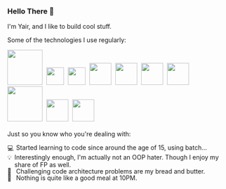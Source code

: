 ### Hello There 👋

I'm Yair, and I like to build cool stuff.

Some of the technologies I use regularly:
<div>
<img src="https://go.dev/blog/go-brand/Go-Logo/PNG/Go-Logo_Blue.png" width="80" style="margin-right: 5px"/>
<img src="https://upload.wikimedia.org/wikipedia/en/thumb/3/30/Java_programming_language_logo.svg/1200px-Java_programming_language_logo.svg.png" width="40" style="margin-right: 5px"/>
<img src="https://upload.wikimedia.org/wikipedia/commons/thumb/0/06/Kotlin_Icon.svg/1200px-Kotlin_Icon.svg.png" width="40" style="margin-right: 5px"/>
<img src="https://upload.wikimedia.org/wikipedia/commons/thumb/c/c3/Python-logo-notext.svg/1869px-Python-logo-notext.svg.png" width="50" style="margin-right: 5px"/>
<img src="https://upload.wikimedia.org/wikipedia/commons/thumb/4/4c/Typescript_logo_2020.svg/2048px-Typescript_logo_2020.svg.png" width="50" style="margin-right: 5px"/>
<img src="https://upload.wikimedia.org/wikipedia/commons/thumb/b/bd/Logo_C_sharp.svg/1820px-Logo_C_sharp.svg.png" width="50" style="margin-right: 5px"/>
<img src="https://upload.wikimedia.org/wikipedia/commons/thumb/1/18/ISO_C%2B%2B_Logo.svg/1822px-ISO_C%2B%2B_Logo.svg.png" width="50" style="margin-right: 5px"/>
<img src="https://upload.wikimedia.org/wikipedia/commons/thumb/d/d9/Node.js_logo.svg/2560px-Node.js_logo.svg.png" width="80" style="margin-right: 5px"/>
<img src="https://cdn.worldvectorlogo.com/logos/mongodb-icon-1.svg" width="50" style="margin-right: 5px"/>
<img src="https://upload.wikimedia.org/wikipedia/commons/thumb/9/97/Sqlite-square-icon.svg/2048px-Sqlite-square-icon.svg.png" width="50" style="margin-right: 5px"/>
</div>

<br/>
Just so you know who you're dealing with:

<div style="display: flex; margin-bottom: -30px">
<p style="width: 20px">💻</p>
<p>Started learning to code since around the age of 15, using batch...</p>
</div>
<div style="display: flex; margin-bottom: -30px">
<p style="width: 20px">💡</p>
<p>Interestingly enough, I'm actually not an OOP hater. Though I enjoy my share of FP as well.</p>
</div>
<div style="display: flex; margin-bottom: -30px">
<p style="width: 20px">💪</p>
<p>Challenging code architecture problems are my bread and butter.</p>
</div>
<div style="display: flex; margin-bottom: -30px">
<p style="width: 20px">🍔</p>
<p>Nothing is quite like a good meal at 10PM.</p>
</div>
